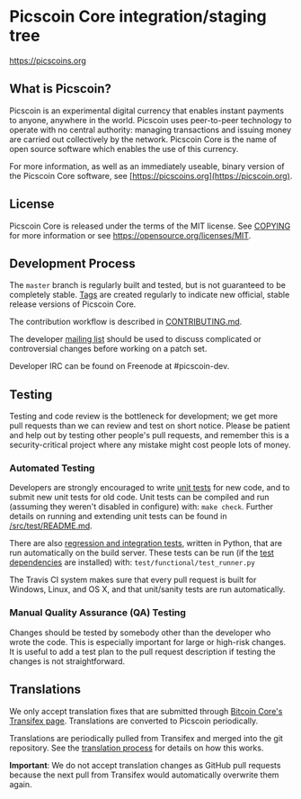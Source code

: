 Picscoin Core integration/staging tree
=====================================

https://picscoins.org

What is Picscoin?
----------------

Picscoin is an experimental digital currency that enables instant payments to
anyone, anywhere in the world. Picscoin uses peer-to-peer technology to operate
with no central authority: managing transactions and issuing money are carried
out collectively by the network. Picscoin Core is the name of open source
software which enables the use of this currency.

For more information, as well as an immediately useable, binary version of
the Picscoin Core software, see [https://picscoins.org](https://picscoin.org).

License
-------

Picscoin Core is released under the terms of the MIT license. See [COPYING](COPYING) for more
information or see https://opensource.org/licenses/MIT.

Development Process
-------------------

The `master` branch is regularly built and tested, but is not guaranteed to be
completely stable. [Tags](https://github.com/picscoin-project/picscoin/tags) are created
regularly to indicate new official, stable release versions of Picscoin Core.

The contribution workflow is described in [CONTRIBUTING.md](CONTRIBUTING.md).

The developer [mailing list](https://groups.google.com/forum/#!forum/picscoin-dev)
should be used to discuss complicated or controversial changes before working
on a patch set.

Developer IRC can be found on Freenode at #picscoin-dev.

Testing
-------

Testing and code review is the bottleneck for development; we get more pull
requests than we can review and test on short notice. Please be patient and help out by testing
other people's pull requests, and remember this is a security-critical project where any mistake might cost people
lots of money.

### Automated Testing

Developers are strongly encouraged to write [unit tests](src/test/README.md) for new code, and to
submit new unit tests for old code. Unit tests can be compiled and run
(assuming they weren't disabled in configure) with: `make check`. Further details on running
and extending unit tests can be found in [/src/test/README.md](/src/test/README.md).

There are also [regression and integration tests](/test), written
in Python, that are run automatically on the build server.
These tests can be run (if the [test dependencies](/test) are installed) with: `test/functional/test_runner.py`

The Travis CI system makes sure that every pull request is built for Windows, Linux, and OS X, and that unit/sanity tests are run automatically.

### Manual Quality Assurance (QA) Testing

Changes should be tested by somebody other than the developer who wrote the
code. This is especially important for large or high-risk changes. It is useful
to add a test plan to the pull request description if testing the changes is
not straightforward.

Translations
------------

We only accept translation fixes that are submitted through [Bitcoin Core's Transifex page](https://www.transifex.com/projects/p/bitcoin/).
Translations are converted to Picscoin periodically.

Translations are periodically pulled from Transifex and merged into the git repository. See the
[translation process](doc/translation_process.md) for details on how this works.

**Important**: We do not accept translation changes as GitHub pull requests because the next
pull from Transifex would automatically overwrite them again.
